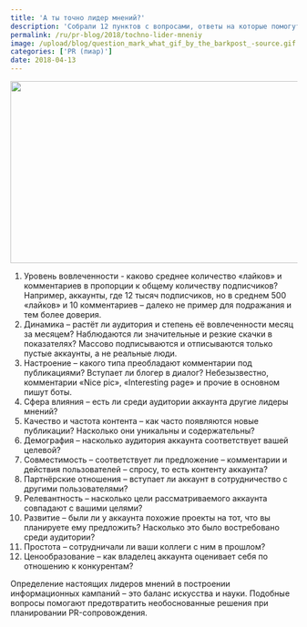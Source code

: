 ```yaml
---
title: 'А ты точно лидер мнений?'
description: 'Собрали 12 пунктов с вопросами, ответы на которые помогут разобраться, насколько тот или иной блогер является лидером мнений.'
permalink: /ru/pr-blog/2018/tochno-lider-mneniy
image: /upload/blog/question_mark_what_gif_by_the_barkpost_-source.gif
categories: ['PR (пиар)']
date: 2018-04-13
---
```

<img src="{{ site.assets }}/upload/blog/question_mark_what_gif_by_the_barkpost_-source.gif" width="568" height="320" alt="">
<ol>
	<li>Уровень вовлеченности - каково среднее количество &laquo;лайков&raquo; и комментариев в пропорции к общему количеству подписчиков? Например, аккаунты, где 12 тысяч подписчиков, но в среднем 500 &laquo;лайков&raquo; и 10 комментариев &ndash; далеко не пример для подражания и тем более доверия.</li>
	<li>Динамика &ndash; растёт ли аудитория и степень её вовлеченности месяц за месяцем? Наблюдаются ли значительные и резкие скачки в показателях? Массово подписываются и отписываются только пустые аккаунты, а не реальные люди.</li>
	<li>Настроение &ndash; какого типа преобладают комментарии под публикациями? Вступает ли блогер в диалог? Небезызвестно, комментарии &laquo;Nice pic&raquo;, &laquo;Interesting page&raquo; и прочие в основном пишут боты.</li>
	<li>Сфера влияния &ndash; есть ли среди аудитории аккаунта другие лидеры мнений?</li>
	<li>Качество и частота контента &ndash; как часто появляются новые публикации? Насколько они уникальны и содержательны?</li>
	<li>Демография &ndash; насколько аудитория аккаунта соответствует вашей целевой?</li>
	<li>Совместимость &ndash; соответствует ли предложение &ndash; комментарии и действия пользователей &ndash; спросу, то есть&nbsp;контенту&nbsp;аккаунта? &nbsp;</li>
	<li>Партнёрские отношения &ndash; вступает ли аккаунт в сотрудничество с другими пользователями?&nbsp;</li>
	<li>Релевантность &ndash; насколько цели рассматриваемого аккаунта совпадают с вашими целями?</li>
	<li>Развитие &ndash; были ли у аккаунта похожие проекты на тот, что вы планируете ему предложить? Насколько это было востребовано среди аудитории?</li>
	<li>Простота &ndash; сотрудничали ли ваши коллеги с ним в прошлом?</li>
	<li>Ценообразование &ndash; как владелец аккаунта оценивает себя по отношению к&nbsp;конкурентам?</li>
</ol>
<p>Определение настоящих лидеров мнений в построении информационных кампаний &ndash; это баланс искусства и науки. Подобные вопросы помогают предотвратить необоснованные решения при планировании PR-сопровождения.</p>
